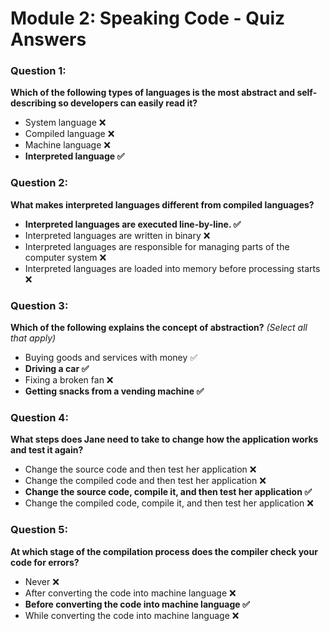 # Module 2: Speaking Code - Quiz Answers

### Question 1:

**Which of the following types of languages is the most abstract and self-describing so developers can easily read it?**

* System language ❌
* Compiled language ❌
* Machine language ❌
* **Interpreted language ✅**

### Question 2:

**What makes interpreted languages different from compiled languages?**

* **Interpreted languages are executed line-by-line. ✅**
* Interpreted languages are written in binary ❌
* Interpreted languages are responsible for managing parts of the computer system ❌
* Interpreted languages are loaded into memory before processing starts ❌

### Question 3:

**Which of the following explains the concept of abstraction?** *(Select all that apply)*

* Buying goods and services with money ✅
* **Driving a car ✅**
* Fixing a broken fan ❌
* **Getting snacks from a vending machine ✅**

### Question 4:

**What steps does Jane need to take to change how the application works and test it again?**

* Change the source code and then test her application ❌
* Change the compiled code and then test her application ❌
* **Change the source code, compile it, and then test her application ✅**
* Change the compiled code, compile it, and then test her application ❌

### Question 5:

**At which stage of the compilation process does the compiler check your code for errors?**

* Never ❌
* After converting the code into machine language ❌
* **Before converting the code into machine language ✅**
* While converting the code into machine language ❌
